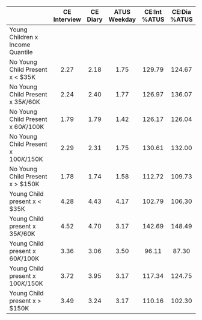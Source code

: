 
|                      | CE<br>Interview |  CE<br>Diary | ATUS<br>Weekday | CE:Int<br>%ATUS | CE:Dia<br>%ATUS |
| -------------------- | :----------: | :----------: | :----------: | :----------: | :----------: |
| Young Children x Income Quantile |              |              |              |              |              |
| No Young Child Present x     < $35K |         2.27 |         2.18 |         1.75 |       129.79 |       124.67 |
| No Young Child Present x  $35K/$60K |         2.24 |         2.40 |         1.77 |       126.97 |       136.07 |
| No Young Child Present x  $60K/$100K |         1.79 |         1.79 |         1.42 |       126.17 |       126.04 |
| No Young Child Present x $100K/$150K |         2.29 |         2.31 |         1.75 |       130.61 |       132.00 |
| No Young Child Present x     > $150K |         1.78 |         1.74 |         1.58 |       112.72 |       109.73 |
| Young Child present x     < $35K |         4.28 |         4.43 |         4.17 |       102.79 |       106.30 |
| Young Child present x  $35K/$60K |         4.52 |         4.70 |         3.17 |       142.69 |       148.49 |
| Young Child present x  $60K/$100K |         3.36 |         3.06 |         3.50 |        96.11 |        87.30 |
| Young Child present x $100K/$150K |         3.72 |         3.95 |         3.17 |       117.34 |       124.75 |
| Young Child present x     > $150K |         3.49 |         3.24 |         3.17 |       110.16 |       102.30 |

